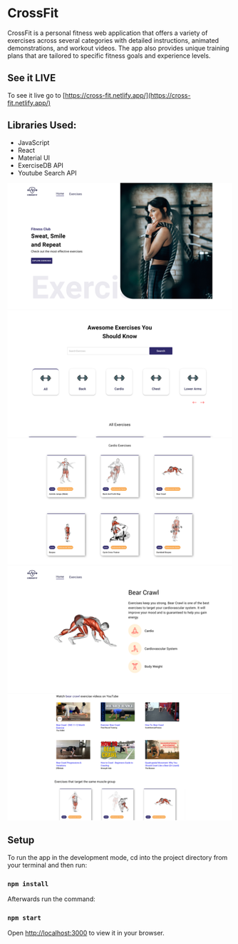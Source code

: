# CrossFit
CrossFit is a personal fitness web application that offers a variety of exercises across several categories with detailed instructions, animated demonstrations, and workout videos. 
The app also provides unique training plans that are tailored to specific fitness goals and experience levels.

## See it LIVE
To see it live go to [https://cross-fit.netlify.app/](https://cross-fit.netlify.app/)

## Libraries Used:
- JavaScript
- React
- Material UI
- ExerciseDB API
- Youtube Search API

![Homepage screenshot](/screenshots\Screenshot1.png?raw=true "CrossFit Homepage")
![Exercise categories screenshot](/screenshots\Screenshot2.png?raw=true "Exercise categories")
![Specific muscle group exercises screenshot](/screenshots\Screenshot3.png?raw=true "Specific muscle group exercises")
![Exercise details screenshot](/screenshots\Screenshot4.png?raw=true "Exercise details")
![Similar exercises screenshot](/screenshots\Screenshot5.png?raw=true "Related videos from YouTube and similar exercises")

## Setup
To run the app in the development mode, cd into the project directory from your terminal and then run:
### `npm install`

Afterwards run the command:
### `npm start`

Open [http://localhost:3000](http://localhost:3000) to view it in your browser.